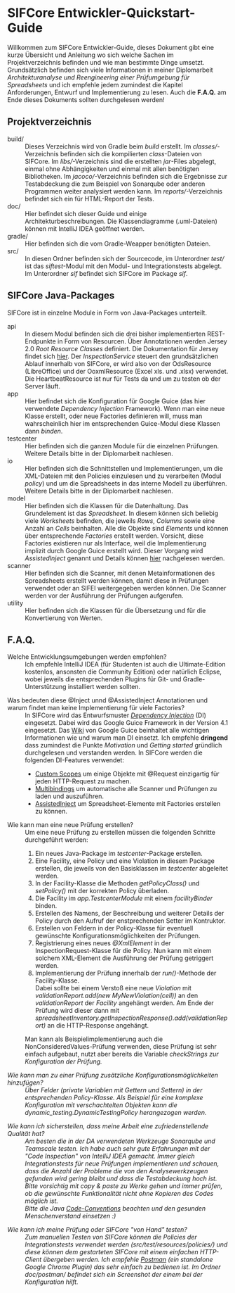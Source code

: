 SIFCore Entwickler-Quickstart-Guide
===================================

Willkommen zum SIFCore Entwickler-Guide, dieses Dokument gibt eine kurze Übersicht 
und Anleitung wo sich welche Sachen im Projektverzeichnis befinden und wie man bestimmte Dinge umsetzt.
Grundsätzlich befinden sich viele Informationen in meiner
Diplomarbeit <i>Architekturanalyse und Reengineering einer Prüfumgebung für Spreadsheets</i> und
ich empfehle jedem zumindest die Kapitel Anforderungen, Entwurf und Implementierung zu lesen.
Auch die __F.A.Q.__ am Ende dieses Dokuments sollten durchgelesen werden!

Projektverzeichnis
------------------

<dl>
    <dt>build/</dt>
    <dd>Dieses Verzeichnis wird von Gradle beim <i>build</i> erstellt.
    Im <i>classes/</i>-Verzeichnis befinden sich die kompilierten <i>class</i>-Dateien von SIFCore.
    Im <i>libs/</i>-Verzeichnis sind die erstellten <i>jar</i>-Files abgelegt, einmal ohne Abhängigkeiten
    und einmal mit allen benötigten Bibliotheken.
    Im <i>jacoco/</i>-Verzeichnis befinden sich die Ergebnisse zur Testabdeckung 
    die zum Beispiel von Sonarqube oder anderen Programmen weiter analysiert werden kann.
    Im <i>reports/</i>-Verzeichnis befindet sich ein für HTML-Report der Tests.</dd>
    <dt>doc/</dt>
    <dd>Hier befindet sich dieser Guide und einige Architekturbeschreibungen.
    Die Klassendiagramme (.uml-Dateien) können mit IntelliJ IDEA geöffnet werden.</dd>
    <dt>gradle/</dt>
    <dd>Hier befinden sich die vom Gradle-Weapper benötigten Dateien.</dd>
    <dt>src/</dt>
    <dd>In diesen Ordner befinden sich der Sourcecode, im Unterordner <i>test/</i> ist
    das <i>siftest</i>-Modul mit den Modul- und Integrationstests abgelegt.
    Im Unterordner <i>sif</i> befindet sich SIFCore im Package <i>sif</i>.</dd>
</dl>

SIFCore Java-Packages
---------------------

SIFCore ist in einzelne Module in Form von Java-Packages unterteilt.

<dl>
    <dt>api</dt>
    <dd>In diesem Modul befinden sich die drei bisher implementierten REST-Endpunkte in Form von Resourcen.
    Über Annotationen werden Jersey 2.0 <i>Root Resource Classes</i> definiert. Die Dokumentation für Jersey findet sich <a href="https://jersey.java.net/documentation/latest/index.html">hier</a>.
    Der <i>InspectionService</i> steuert den grundsätzlichen Ablauf innerhalb von SIFCore, er wird also von der OdsResource (LibreOffice) und der OoxmlResource (Excel xls. und .xlsx) verwendet.
    Die HeartbeatResource ist nur für Tests da und um zu testen ob der Server läuft.</dd>
    <dt>app</dt>
    <dd>Hier befindet sich die Konfiguration für Google Guice (das hier verwendete <i>Dependency Injection</i> Framework). Wenn man eine neue Klasse erstellt, oder neue Factories definieren will, muss man wahrscheinlich hier im entsprechenden Guice-Modul diese Klassen dann <i>binden</i>.</dd>
    <dt>testcenter</dt>
    <dd>Hier befinden sich die ganzen Module für die einzelnen Prüfungen. Weitere Details bitte in der Diplomarbeit nachlesen.</dd>
    <dt>io</dt>
    <dd>Hier befinden sich die Schnittstellen und Implementierungen, um die XML-Dateien mit den Policies einzulesen und zu verarbeiten (Modul <i>policy</i>) und um die Spreadsheets in das interne Modell zu überführen.
    Weitere Details bitte in der Diplomarbeit nachlesen.</dd>
    <dt>model</dt>
    <dd>Hier befinden sich die Klassen für die Datenhaltung. Das Grundelement ist das <i>Spreadsheet</i>.
    In diesem können sich beliebig viele <i>Worksheets</i> befinden, die jeweils <i>Rows</i>, <i>Columns</i> sowie eine Anzahl an <i>Cells</i> beinhalten. Alle die Objekte sind <i>Elements</i> und können über entsprechende <i>Factories</i> erstellt werden.
    Vorsicht, diese Factories existieren nur als Interface, weil die Implementierung implizit durch Google Guice erstellt wird. Dieser Vorgang wird <i>AssistedInject</i> genannt und Details können <a href="https://github.com/google/guice/wiki/AssistedInject">hier</a> nachgelesen werden.</dd>
    <dt>scanner</dt>
    <dd>Hier befinden sich die Scanner, mit denen Metainformationen des Spreadsheets erstellt werden können, damit diese in Prüfungen verwendet oder an SIFEI weitergegeben werden können.
    Die Scanner werden vor der Ausführung der Prüfungen aufgerufen.</dd>
    <dt>utility</dt>
    <dd>Hier befinden sich die Klassen für die Übersetzung und für die Konvertierung von Werten.</dd>
</dl>

F.A.Q.
------

<dl>
    <dt>Welche Entwicklungsumgebungen werden empfohlen?</dt>
    <dd>Ich empfehle IntelliJ IDEA (für Studenten ist auch die Ultimate-Edition kostenlos, ansonsten die Community Edition) oder natürlich Eclipse, wobei jeweils die entsprechenden Plugins für Git- und Gradle-Unterstützung installiert werden sollten.</dd>
</dl>

<dl>
    <dt>Was bedeuten diese @Inject unnd @AssistedInject Annotationen und warum findet man keine Implementierung für viele Factories?</dt>
    <dd>In SIFCore wird das Entwurfsmuster <i><a href="https://de.wikipedia.org/wiki/Dependency_Injection">Dependency Injection</a></i> (DI) eingesetzt.
    Dabei wird das Google Guice Framework in der Version 4.1 eingesetzt. Das <a href="https://github.com/google/guice/wiki">Wiki</a> von Google Guice beinhaltet alle wichtigen Informationen wie und warum man DI einsetzt.
    Ich empfehle <b>dringend</b> dass zumindest die Punkte <i>Motivation</i> und <i>Getting started</i> gründlich durchgelesen und verstanden werden.
    In SIFCore werden die folgenden DI-Features verwendet:
    <ul>
    <li><a href="https://github.com/google/guice/wiki/CustomScopes">Custom Scopes</a> um einige Objekte mit @Request einzigartig für jeden HTTP-Request zu machen.</li>
    <li><a href="https://github.com/google/guice/wiki/Multibindings">Multibindings</a> um automatische alle Scanner und Prüfungen zu laden und auszuführen.</li>
    <li><a href="https://github.com/google/guice/wiki/AssistedInject">AssistedInject</a> um Spreadsheet-Elemente mit Factories erstellen zu können.</li>
    </ul>
    </dd>
</dl>

<dl>
    <dt>Wie kann man eine neue Prüfung erstellen?</dt>
    <dd>Um eine neue Prüfung zu erstellen müssen die folgenden Schritte durchgeführt werden:
    <ol>
    <li>Ein neues Java-Package im <i>testcenter</i>-Package erstellen.</li>
    <li>Eine Facility, eine Policy und eine Violation in diesem Package erstellen, die jeweils von den Basisklassen im <i>testcenter</i> abgeleitet werden.</li>
    <li>In der Facility-Klasse die Methoden <i>getPolicyClass()</i> und <i>setPolicy()</i> mit der korrekten Policy überladen.
    <li>Die Facility im <i>app.TestcenterModule</i> mit einem <i>facilityBinder</i> binden.</li>
    <li>Erstellen des Namens, der Beschreibung und weiterer Details der Policy durch den Aufruf der enstprechenden Setter im Kontruktor.
    <li>Erstellen von Feldern in der Policy-Klasse für eventuell gewünschte Konfigurationsmöglichkeiten der Prüfungen.</li>
    <li>Registrierung eines neues <i>@XmlElement</i> in der InspectionRequest-Klasse für die Policy. Nun kann mit einem solchem XML-Element die Ausführung der Prüfung getriggert werden.</li>
    <li>Implementierung der Prüfung innerhalb der <i>run()</i>-Methode der Facility-Klasse.<br />
    Dabei sollte bei einem Verstoß eine neue <i>Violation</i> mit <i>validationReport.add(new MyNewViolation(cell))</i> an den <i>validationReport</i> der <i>Facility</i> angehängt werden.
    Am Ende der Prüfung wird dieser dann mit <i>spreadsheetInventory.getInspectionResponse().add(validationReport)</i> an die HTTP-Response angehängt.</li>
    </ol>
    Man kann als Beispielimplementierung auch die NonConsideredValues-Prüfung verwenden, diese Prüfung ist sehr einfach aufgebaut,
    nutzt aber bereits die Variable <i>checkStrings<i> zur Konfiguration der Prüfung.
    </dd>
</dl>

<dl>
    <dt>Wie kann man zu einer Prüfung zusätzliche Konfigurationsmöglichkeiten hinzufügen?</dt>
    <dd>Über Felder (private Variablen mit Gettern und Settern) in der entsprechenden Policy-Klasse.
    Als Beispiel für eine komplexe Konfiguration mit verschachtelten Objekten kann die <i>dynamic_testing.DynamicTestingPolicy</i> herangezogen werden.</dd>
</dl>

<dl>
    <dt>Wie kann ich sicherstellen, dass meine Arbeit eine zufriedenstellende Qualität hat?</dt>
    <dd>Am besten die in der DA verwendeten Werkzeuge Sonarqube und Teamscale testen.
    Ich habe auch sehr gute Erfahrungen mit der "Code Inspection" von IntelliJ IDEA gemacht.
    Immer gleich Integrationstests für neue Prüfungen implementieren und schauen, dass die Anzahl der Probleme die von den Analysewerkzeugen gefunden wird gering bleibt und dass die Testabdeckung hoch ist.
    <br />Bitte vorsichtig mit <i>copy &amp; paste</i> zu Werke gehen und immer prüfen, ob die gewünschte Funktionalität nicht ohne Kopieren des Codes möglich ist.
    <br />Bitte die Java <a href="http://www.oracle.com/technetwork/java/codeconvtoc-136057.html">Code-Conventions</a> beachten und den gesunden Menschenverstand einsetzen :) </dd>
</dl>

<dl>
    <dt>Wie kann ich meine Prüfung oder SIFCore "von Hand" testen?</dt>
    <dd>Zum manuellen Testen von SIFCore können die Policies der Integrationstests verwendet werden (<i>src/test/resources/policies/</i>) und diese können dem gestarteten SIFCore mit einem einfachen HTTP-Client übergeben werden.
    Ich empfehle <a href="https://chrome.google.com/webstore/detail/postman/fhbjgbiflinjbdggehcddcbncdddomop">Postman</a> (ein standalone Google Chrome Plugin) das sehr einfach zu bedienen ist.
    Im Ordner <i>doc/postman/</i> befindet sich ein Screenshot der einem bei der Konfiguration hilft.</dd>

</dl>